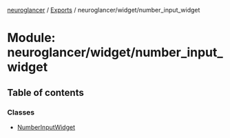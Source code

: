 [neuroglancer](../README.md) / [Exports](../modules.md) / neuroglancer/widget/number\_input\_widget

# Module: neuroglancer/widget/number\_input\_widget

## Table of contents

### Classes

- [NumberInputWidget](../classes/neuroglancer_widget_number_input_widget.NumberInputWidget.md)
